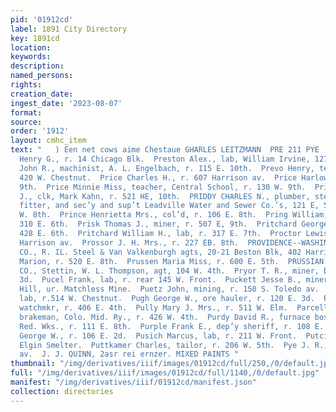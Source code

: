 ```yaml
---
pid: '01912cd'
label: 1891 City Directory
key: 1891cd
location: 
keywords: 
description: 
named_persons: 
rights: 
creation_date: 
ingest_date: '2023-08-07'
format: 
source: 
order: '1912'
layout: cmhc_item
text: "   ) Een net cows aime Chestaue GHARLES LEITZMANN  PRE 211 PYE     Prenger
  Henry G., r. 14 Chicago Blk.  Preston Alex., lab, William Irvine, 127 E. 4th.  Preston
  John R., machinist, A. L. Engelbach, r. 115 E. 10th.  Prevo Henry, teamster, r.
  420 W. Chestnut.  Price Charles H., r. 607 Harrison av.  Price Harlow, r. 202 W.
  9th.  Price Minnie Miss, teacher, Central School, r. 130 W. 9th.  Prichard Owen
  J., clk, Mark Kahn, r. 521 HE, 10th.  PRIDDY CHARLES N., plumber, steam and gas
  fitter, and sec’y and sup’t Leadville Water and Sewer Co.’s, 121 E, 5th, r. 220
  W. 8th.  Prince Henrietta Mrs., col’d, r. 106 E. 8th.  Pring William, miner, bds.
  310 E. 6th.  Prisk Thomas J., miner, r. 507 E, 9th.  Pritchard George, miner, r.
  428 E. 6th.  Pritchard William H., lab, r. 317 E. 7th.  Proctor Lewis H., r. 417
  Harrison av.  Prossor J. H. Mrs., r. 227 EB. 8th.  PROVIDENCE--WASHINGTON INSURANCE
  CO., R. IL. Steel & Van Valkenburgh agts, 20-21 Beston Blk, 402 Harrison av.  Pruitt
  Marion, r. 520 E. 8th.  Prussen Maria Miss, r. 600 E. 5th.  PRUSSIAN NATIONAL INSURANCE
  CO., Stettin, W. L. Thompson, agt, 104 W. 4th.  Pryor T. R., miner, bds. 141 E.
  3d.  Pucel Frank, lab, r. rear 145 W. Front.  Puckett Jesse B., miner, r. Fryer
  Hill, ur. Matchless Mine.  Puetz John, mining, r. 150 S. Toledo av.  Pugel Frank,
  lab, r.514 W. Chestnut.  Pugh George W., ore hauler, r. 120 E. 3d.  Pullin S. Judson,
  watchmkr, r. 406 E. 4th.  Pully Mary J. Mrs., r. 511 W. Elm.  Parcell George W.,
  brakeman, Colo. Mid. Ry., r. 426 W. 4th.  Purdy David R., furnace boss, Harrison
  Red. Wks., r. 111 E. 8th.  Purple Frank E., dep’y sheriff, r. 108 E. 4th.  Purviance
  George W., r. 106 E. 2d.  Pusich Marcus, lab, r. 211 W. Front.  Putcil Joseph, roaster,
  Elgin Smelter.  Puttkamer Charles, tailor, r. 206 W. 5th.  Pye J. R., r. 221 Harrison
  av.  J. J. QUINN, 2asr rei ernzer. MIXED PAINTS "
thumbnail: "/img/derivatives/iiif/images/01912cd/full/250,/0/default.jpg"
full: "/img/derivatives/iiif/images/01912cd/full/1140,/0/default.jpg"
manifest: "/img/derivatives/iiif/01912cd/manifest.json"
collection: directories
---
```

